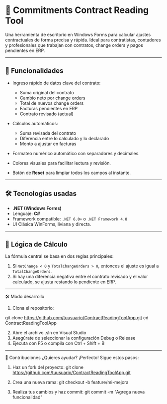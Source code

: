# 🧾 Commitments Contract Reading Tool

Una herramienta de escritorio en Windows Forms para calcular ajustes contractuales de forma precisa y rápida. Ideal para contratistas, contadores y profesionales que trabajan con contratos, change orders y pagos pendientes en ERP.

---

## 🚀 Funcionalidades

- Ingreso rápido de datos clave del contrato:
  - Suma original del contrato
  - Cambio neto por change orders
  - Total de nuevos change orders
  - Facturas pendientes en ERP
  - Contrato revisado (actual)

- Cálculos automáticos:
  - Suma revisada del contrato
  - Diferencia entre lo calculado y lo declarado
  - Monto a ajustar en facturas

- Formateo numérico automático con separadores y decimales.
- Colores visuales para facilitar lectura y revisión.
- Botón de **Reset** para limpiar todos los campos al instante.

---

## 🛠 Tecnologías usadas

- **.NET (Windows Forms)**
- Lenguaje: **C#**
- Framework compatible: `.NET 6.0+` o `.NET Framework 4.8`
- UI Clásica WinForms, liviana y directa.

---

## 🧪 Lógica de Cálculo

La fórmula central se basa en dos reglas principales:

1. Si `NetChange < 0` y `TotalChangeOrders > 0`, entonces el ajuste es igual a `TotalChangeOrders`.
2. Si hay una diferencia negativa entre el contrato revisado y el valor calculado, se ajusta restando lo pendiente en ERP.

---

🛠️ Modo desarrollo

1. Clona el repositorio:

git clone https://github.com/tuusuario/ContractReadingToolApp.git
cd ContractReadingToolApp

2. Abre el archivo .sln en Visual Studio
3. Asegúrate de seleccionar la configuración Debug o Release
4. Ejecuta con F5 o compila con Ctrl + Shift + B

---

🤝 Contribuciones
¿Quieres ayudar? ¡Perfecto! Sigue estos pasos:

1. Haz un fork del proyecto:
git clone https://github.com/tuusuario/ContractReadingToolApp.git

2. Crea una nueva rama:
git checkout -b feature/mi-mejora

3. Realiza tus cambios y haz commit:
git commit -m "Agrega nueva funcionalidad"
